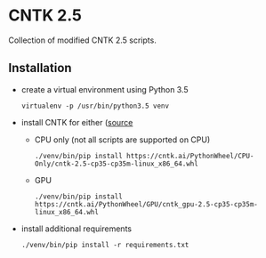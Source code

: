 # CNTK 2.5

Collection of modified CNTK 2.5 scripts.

## Installation

* create a virtual environment using Python 3.5

  ```
  virtualenv -p /usr/bin/python3.5 venv
  ``` 
  
* install CNTK for either ([source](https://docs.microsoft.com/en-us/cognitive-toolkit/Setup-Linux-Python?tabs=cntkpy25)

  * CPU only (not all scripts are supported on CPU)
  
    ```
    ./venv/bin/pip install https://cntk.ai/PythonWheel/CPU-Only/cntk-2.5-cp35-cp35m-linux_x86_64.whl
    ```
  
  * GPU
  
    ```
    ./venv/bin/pip install https://cntk.ai/PythonWheel/GPU/cntk_gpu-2.5-cp35-cp35m-linux_x86_64.whl
    ```
  
* install additional requirements

  ```
  ./venv/bin/pip install -r requirements.txt
  ```
